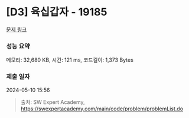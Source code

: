 # [D3] 육십갑자 - 19185 

[문제 링크](https://swexpertacademy.com/main/code/problem/problemDetail.do?contestProbId=AYzIZNkq-v4DFAQ9) 

### 성능 요약

메모리: 32,680 KB, 시간: 121 ms, 코드길이: 1,373 Bytes

### 제출 일자

2024-05-10 15:56



> 출처: SW Expert Academy, https://swexpertacademy.com/main/code/problem/problemList.do
